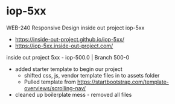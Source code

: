 # iop-5xx
WEB-240 Responsive Design inside out project iop-5xx
  - https://inside-out-project.github.io/iop-5xx/
  - https://iop-5xx.inside-out-project.com/

inside out project 5xx - iop-500.0 | Branch 500-0
  - added starter template to begin our project
    - shifted css, js, vendor template files in to assets folder
    - Pulled template from https://startbootstrap.com/template-overviews/scrolling-nav/
  - cleaned up boilerplate mess - removed all files 
